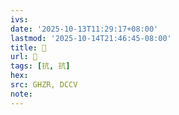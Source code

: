 ```yaml
---
ivs:
date: '2025-10-13T11:29:17+08:00'
lastmod: '2025-10-14T21:46:45-08:00'
title: 󰠶
url: 󰠶
tags: [抗, 抗]
hex: 
src: GHZR, DCCV
note:
---
```


